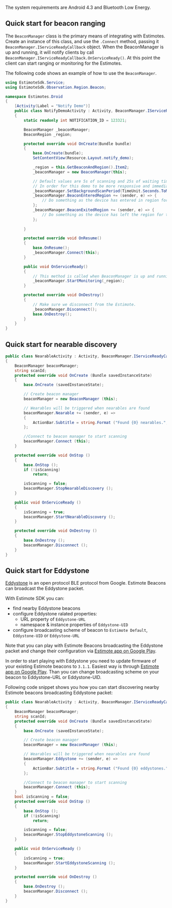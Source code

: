 The system requirements are Android 4.3 and Bluetooth Low Energy.

## Quick start for beacon ranging

The `BeaconManager` class is the primary means of integrating with Estimotes. Create an instance of this class, and use the `.Connect` method, passing it `BeaconManager.IServiceReadyCallback` object. When the BeaconManager is up and running, it will notify clients by call `BeaconManager.IServiceReadyCallback.OnServiceReady()`. At this point the client can start ranging or monitoring for the Estimotes.

The following code shows an example of how to use the `BeaconManager`.

```csharp
using EstimoteSdk.Service;
using EstimoteSdk.Observation.Region.Beacon;

namespace Estimotes.Droid
{
    [Activity(Label = "Notify Demo")]	
    public class NotifyDemoActivity : Activity, BeaconManager.IServiceReadyCallback
    {
        static readonly int NOTIFICATION_ID = 123321;

        BeaconManager _beaconManager;
        BeaconRegion _region;

        protected override void OnCreate(Bundle bundle)
        {
            base.OnCreate(bundle);
            SetContentView(Resource.Layout.notify_demo);

            _region = this.GetBeaconAndRegion().Item2;
            _beaconManager = new BeaconManager(this);

            // Default values are 5s of scanning and 25s of waiting time to save CPU cycles.
            // In order for this demo to be more responsive and immediate we lower down those values.
            _beaconManager.SetBackgroundScanPeriod(TimeUnit.Seconds.ToMillis(1), 0);
            _beaconManager.BeaconEnteredRegion += (sender, e) => {
                // Do something as the device has entered in region for the Estimote.
            };
            _beaconManager.BeaconExitedRegion += (sender, e) => {
                // Do something as the device has left the region for the Estimote.            
            };
        
        }

        protected override void OnResume()
        {
            base.OnResume();
            _beaconManager.Connect(this);
        }

        public void OnServiceReady()
        {
            // This method is called when BeaconManager is up and running.
            _beaconManager.StartMonitoring(_region);
        }

        protected override void OnDestroy()
        {
        	// Make sure we disconnect from the Estimote.
            _beaconManager.Disconnect();
            base.OnDestroy();
        }
    }
}

```



## Quick start for nearable discovery
```csharp
public class NearableActivity : Activity, BeaconManager.IServiceReadyCallback
{
	BeaconManager beaconManager;
	string scanId;
	protected override void OnCreate (Bundle savedInstanceState)
	{
		base.OnCreate (savedInstanceState);

		// Create beacon manager
		beaconManager = new BeaconManager (this);

		// Wearables will be triggered when nearables are found
		beaconManager.Nearable += (sender, e) =>
		{
			ActionBar.Subtitle = string.Format ("Found {0} nearables.", e.Nearables.Count);
		};

		//Connect to beacon manager to start scanning
		beaconManager.Connect (this);
	}

	protected override void OnStop ()
	{
		base.OnStop ();
		if (!isScanning)
			return;

		isScanning = false;
		beaconManager.StopNearableDiscovery ();
	}

	public void OnServiceReady ()
	{
		isScanning = true;
		beaconManager.StartNearableDiscovery ();
	}

	protected override void OnDestroy ()
	{
		base.OnDestroy ();
		beaconManager.Disconnect ();
	}
}
```

## Quick start for Eddystone

[Eddystone](https://developers.google.com/beacons) is an open protocol BLE protocol from Google. Estimote Beacons can broadcast the Eddystone packet.

With Estimote SDK you can:

 - find nearby Eddystone beacons 
 - configure Eddystone ralated properties:
   - URL property of `Eddystone-URL` 
   - namespace & instance properties of `Eddystone-UID` 
 - configure broadcasting scheme of beacon to `Estimote Default`, `Eddystone-UID` or `Eddystone-URL`

Note that you can play with Estimote Beacons broadcasting the Eddystone packet and change their configuration via [Estimote app on Google Play](https://play.google.com/store/apps/details?id=com.estimote.apps.main).

In order to start playing with Eddystone you need to update firmware of your existing Estimote beacons to `3.1.1`. Easiest way is through [Estimote app on Google Play](https://play.google.com/store/apps/details?id=com.estimote.apps.main). Than you can change broadcasting scheme on your beacon to Eddystone-URL or Eddystone-UID.

Following code snippet shows you how you can start discovering nearby Estimote beacons broadcasting Eddystone packet:

```csharp
public class NearableActivity : Activity, BeaconManager.IServiceReadyCallback
{
    BeaconManager beaconManager;
	string scanId;
	protected override void OnCreate (Bundle savedInstanceState)
	{
		base.OnCreate (savedInstanceState);

		// Create beacon manager
		beaconManager = new BeaconManager (this);

		// Wearables will be triggered when nearables are found
		beaconManager.Eddystone += (sender, e) =>
		{
			ActionBar.Subtitle = string.Format ("Found {0} eddystones.", e.Eddystones.Count);
		};

		//Connect to beacon manager to start scanning
		beaconManager.Connect (this);
	}
	bool isScanning = false;
	protected override void OnStop ()
	{
		base.OnStop ();
		if (!isScanning)
			return;

		isScanning = false;
		beaconManager.StopEddystoneScanning ();
	}

	public void OnServiceReady ()
	{
		isScanning = true;
		beaconManager.StartEddystoneScanning ();
	}

	protected override void OnDestroy ()
	{
		base.OnDestroy ();
		beaconManager.Disconnect ();
	}
}

```

